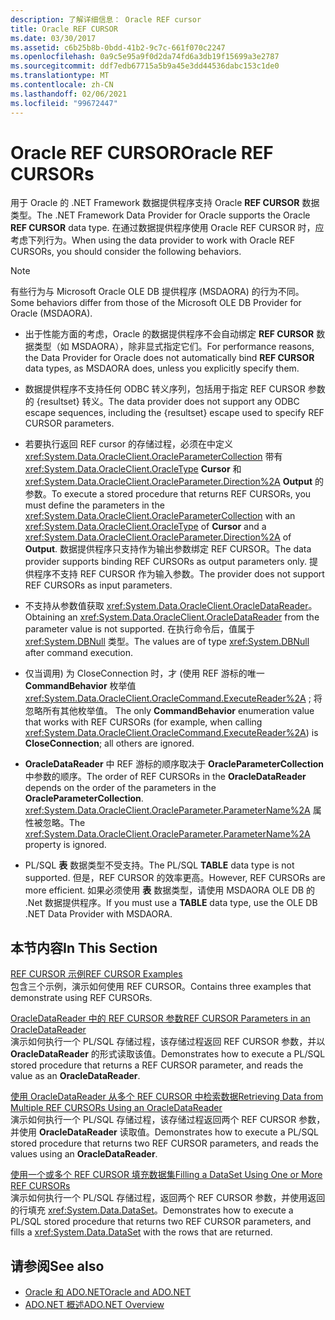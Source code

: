 ```yaml
---
description: 了解详细信息： Oracle REF cursor
title: Oracle REF CURSOR
ms.date: 03/30/2017
ms.assetid: c6b25b8b-0bdd-41b2-9c7c-661f070c2247
ms.openlocfilehash: 0a9c5e95a9f0d2da74fd6a3db19f15699a3e2787
ms.sourcegitcommit: ddf7edb67715a5b9a45e3dd44536dabc153c1de0
ms.translationtype: MT
ms.contentlocale: zh-CN
ms.lasthandoff: 02/06/2021
ms.locfileid: "99672447"
---
```

# <a name="oracle-ref-cursors"></a><span data-ttu-id="e6527-103">Oracle REF CURSOR</span><span class="sxs-lookup"><span data-stu-id="e6527-103">Oracle REF CURSORs</span></span>

<span data-ttu-id="e6527-104">用于 Oracle 的 .NET Framework 数据提供程序支持 Oracle **REF CURSOR** 数据类型。</span><span class="sxs-lookup"><span data-stu-id="e6527-104">The .NET Framework Data Provider for Oracle supports the Oracle **REF CURSOR** data type.</span></span> <span data-ttu-id="e6527-105">在通过数据提供程序使用 Oracle REF CURSOR 时，应考虑下列行为。</span><span class="sxs-lookup"><span data-stu-id="e6527-105">When using the data provider to work with Oracle REF CURSORs, you should consider the following behaviors.</span></span>  
  
> [!NOTE]
> <span data-ttu-id="e6527-106">有些行为与 Microsoft Oracle OLE DB 提供程序 (MSDAORA) 的行为不同。</span><span class="sxs-lookup"><span data-stu-id="e6527-106">Some behaviors differ from those of the Microsoft OLE DB Provider for Oracle (MSDAORA).</span></span>  
  
- <span data-ttu-id="e6527-107">出于性能方面的考虑，Oracle 的数据提供程序不会自动绑定 **REF CURSOR** 数据类型（如 MSDAORA），除非显式指定它们。</span><span class="sxs-lookup"><span data-stu-id="e6527-107">For performance reasons, the Data Provider for Oracle does not automatically bind **REF CURSOR** data types, as MSDAORA does, unless you explicitly specify them.</span></span>  
  
- <span data-ttu-id="e6527-108">数据提供程序不支持任何 ODBC 转义序列，包括用于指定 REF CURSOR 参数的 {resultset} 转义。</span><span class="sxs-lookup"><span data-stu-id="e6527-108">The data provider does not support any ODBC escape sequences, including the {resultset} escape used to specify REF CURSOR parameters.</span></span>  
  
- <span data-ttu-id="e6527-109">若要执行返回 REF cursor 的存储过程，必须在中定义 <xref:System.Data.OracleClient.OracleParameterCollection> 带有 <xref:System.Data.OracleClient.OracleType> **Cursor** 和 <xref:System.Data.OracleClient.OracleParameter.Direction%2A> **Output** 的参数。</span><span class="sxs-lookup"><span data-stu-id="e6527-109">To execute a stored procedure that returns REF CURSORs, you must define the parameters in the <xref:System.Data.OracleClient.OracleParameterCollection> with an <xref:System.Data.OracleClient.OracleType> of **Cursor** and a <xref:System.Data.OracleClient.OracleParameter.Direction%2A> of **Output**.</span></span> <span data-ttu-id="e6527-110">数据提供程序只支持作为输出参数绑定 REF CURSOR。</span><span class="sxs-lookup"><span data-stu-id="e6527-110">The data provider supports binding REF CURSORs as output parameters only.</span></span> <span data-ttu-id="e6527-111">提供程序不支持 REF CURSOR 作为输入参数。</span><span class="sxs-lookup"><span data-stu-id="e6527-111">The provider does not support REF CURSORs as input parameters.</span></span>  
  
- <span data-ttu-id="e6527-112">不支持从参数值获取 <xref:System.Data.OracleClient.OracleDataReader>。</span><span class="sxs-lookup"><span data-stu-id="e6527-112">Obtaining an <xref:System.Data.OracleClient.OracleDataReader> from the parameter value is not supported.</span></span> <span data-ttu-id="e6527-113">在执行命令后，值属于 <xref:System.DBNull> 类型。</span><span class="sxs-lookup"><span data-stu-id="e6527-113">The values are of type <xref:System.DBNull> after command execution.</span></span>  
  
- <span data-ttu-id="e6527-114">仅当调用) 为 CloseConnection 时，才 (使用 REF 游标的唯一 **CommandBehavior** 枚举值 <xref:System.Data.OracleClient.OracleCommand.ExecuteReader%2A> ; 将忽略所有其他枚举值。 </span><span class="sxs-lookup"><span data-stu-id="e6527-114">The only **CommandBehavior** enumeration value that works with REF CURSORs (for example, when calling <xref:System.Data.OracleClient.OracleCommand.ExecuteReader%2A>) is **CloseConnection**; all others are ignored.</span></span>  
  
- <span data-ttu-id="e6527-115">**OracleDataReader** 中 REF 游标的顺序取决于 **OracleParameterCollection** 中参数的顺序。</span><span class="sxs-lookup"><span data-stu-id="e6527-115">The order of REF CURSORs in the **OracleDataReader** depends on the order of the parameters in the **OracleParameterCollection**.</span></span> <span data-ttu-id="e6527-116"><xref:System.Data.OracleClient.OracleParameter.ParameterName%2A> 属性被忽略。</span><span class="sxs-lookup"><span data-stu-id="e6527-116">The <xref:System.Data.OracleClient.OracleParameter.ParameterName%2A> property is ignored.</span></span>  
  
- <span data-ttu-id="e6527-117">PL/SQL **表** 数据类型不受支持。</span><span class="sxs-lookup"><span data-stu-id="e6527-117">The PL/SQL **TABLE** data type is not supported.</span></span> <span data-ttu-id="e6527-118">但是，REF CURSOR 的效率更高。</span><span class="sxs-lookup"><span data-stu-id="e6527-118">However, REF CURSORs are more efficient.</span></span> <span data-ttu-id="e6527-119">如果必须使用 **表** 数据类型，请使用 MSDAORA OLE DB 的 .Net 数据提供程序。</span><span class="sxs-lookup"><span data-stu-id="e6527-119">If you must use a **TABLE** data type, use the OLE DB .NET Data Provider with MSDAORA.</span></span>  
  
## <a name="in-this-section"></a><span data-ttu-id="e6527-120">本节内容</span><span class="sxs-lookup"><span data-stu-id="e6527-120">In This Section</span></span>  

 [<span data-ttu-id="e6527-121">REF CURSOR 示例</span><span class="sxs-lookup"><span data-stu-id="e6527-121">REF CURSOR Examples</span></span>](ref-cursor-examples.md)  
 <span data-ttu-id="e6527-122">包含三个示例，演示如何使用 REF CURSOR。</span><span class="sxs-lookup"><span data-stu-id="e6527-122">Contains three examples that demonstrate using REF CURSORs.</span></span>  
  
 [<span data-ttu-id="e6527-123">OracleDataReader 中的 REF CURSOR 参数</span><span class="sxs-lookup"><span data-stu-id="e6527-123">REF CURSOR Parameters in an OracleDataReader</span></span>](ref-cursor-parameters-in-an-oracledatareader.md)  
 <span data-ttu-id="e6527-124">演示如何执行一个 PL/SQL 存储过程，该存储过程返回 REF CURSOR 参数，并以 **OracleDataReader** 的形式读取该值。</span><span class="sxs-lookup"><span data-stu-id="e6527-124">Demonstrates how to execute a PL/SQL stored procedure that returns a REF CURSOR parameter, and reads the value as an **OracleDataReader**.</span></span>  
  
 [<span data-ttu-id="e6527-125">使用 OracleDataReader 从多个 REF CURSOR 中检索数据</span><span class="sxs-lookup"><span data-stu-id="e6527-125">Retrieving Data from Multiple REF CURSORs Using an OracleDataReader</span></span>](retrieving-data-from-multiple-ref-cursors.md)  
 <span data-ttu-id="e6527-126">演示如何执行一个 PL/SQL 存储过程，该存储过程返回两个 REF CURSOR 参数，并使用 **OracleDataReader** 读取值。</span><span class="sxs-lookup"><span data-stu-id="e6527-126">Demonstrates how to execute a PL/SQL stored procedure that returns two REF CURSOR parameters, and reads the values using an **OracleDataReader**.</span></span>  
  
 [<span data-ttu-id="e6527-127">使用一个或多个 REF CURSOR 填充数据集</span><span class="sxs-lookup"><span data-stu-id="e6527-127">Filling a DataSet Using One or More REF CURSORs</span></span>](filling-a-dataset-using-one-or-more-ref-cursors.md)  
 <span data-ttu-id="e6527-128">演示如何执行一个 PL/SQL 存储过程，返回两个 REF CURSOR 参数，并使用返回的行填充 <xref:System.Data.DataSet>。</span><span class="sxs-lookup"><span data-stu-id="e6527-128">Demonstrates how to execute a PL/SQL stored procedure that returns two REF CURSOR parameters, and fills a <xref:System.Data.DataSet> with the rows that are returned.</span></span>  
  
## <a name="see-also"></a><span data-ttu-id="e6527-129">请参阅</span><span class="sxs-lookup"><span data-stu-id="e6527-129">See also</span></span>

- [<span data-ttu-id="e6527-130">Oracle 和 ADO.NET</span><span class="sxs-lookup"><span data-stu-id="e6527-130">Oracle and ADO.NET</span></span>](oracle-and-adonet.md)
- [<span data-ttu-id="e6527-131">ADO.NET 概述</span><span class="sxs-lookup"><span data-stu-id="e6527-131">ADO.NET Overview</span></span>](ado-net-overview.md)
